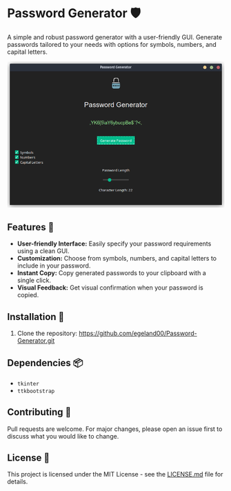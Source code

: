 # Password Generator 🛡️

A simple and robust password generator with a user-friendly GUI. Generate passwords tailored to your needs with options for symbols, numbers, and capital letters.

![GUI Image Placeholder](gui.png)

## Features 🌟

- **User-friendly Interface:** Easily specify your password requirements using a clean GUI.
- **Customization:** Choose from symbols, numbers, and capital letters to include in your password.
- **Instant Copy:** Copy generated passwords to your clipboard with a single click.
- **Visual Feedback:** Get visual confirmation when your password is copied.

## Installation 🔧

1. Clone the repository: https://github.com/egeland00/Password-Generator.git





## Dependencies 📦

- `tkinter`
- `ttkbootstrap`

## Contributing 🤝

Pull requests are welcome. For major changes, please open an issue first to discuss what you would like to change.

## License 📄

This project is licensed under the MIT License - see the [LICENSE.md](LICENSE.md) file for details.

